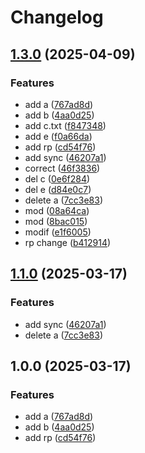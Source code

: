 # Changelog

## [1.3.0](https://github.com/GitHaHaHub/dma/compare/v1.2.0...v1.3.0) (2025-04-09)


### Features

* add a ([767ad8d](https://github.com/GitHaHaHub/dma/commit/767ad8d13faf103d2dbad22c665c534c3c17dfa2))
* add b ([4aa0d25](https://github.com/GitHaHaHub/dma/commit/4aa0d25ef1292d15d5fccb4b736a4c6a6c10687f))
* add c.txt ([f847348](https://github.com/GitHaHaHub/dma/commit/f847348ae4d1c0c2be96396163b749b55f1e0be2))
* add e ([f0a66da](https://github.com/GitHaHaHub/dma/commit/f0a66da11db2a160a0bf4e1122d812a810b39e3c))
* add rp ([cd54f76](https://github.com/GitHaHaHub/dma/commit/cd54f763d47a8b5709a20c0ed8d9eb2a82431603))
* add sync ([46207a1](https://github.com/GitHaHaHub/dma/commit/46207a1566552d74476f9f8246dbe2b1deddd3e6))
* correct ([46f3836](https://github.com/GitHaHaHub/dma/commit/46f38361ac8f38a25e7121ae7239472bb8f5e94e))
* del c ([0e6f284](https://github.com/GitHaHaHub/dma/commit/0e6f28461065865db6e104b0ce001162bd5e3328))
* del e ([d84e0c7](https://github.com/GitHaHaHub/dma/commit/d84e0c741c810718150340ebd93fd08eb0d725f9))
* delete a ([7cc3e83](https://github.com/GitHaHaHub/dma/commit/7cc3e832c8f67a4edb196a0973bd7cdb7141ce99))
* mod ([08a64ca](https://github.com/GitHaHaHub/dma/commit/08a64caaf60e2c9f16434bd1ebde49af6f6799e0))
* mod ([8bac015](https://github.com/GitHaHaHub/dma/commit/8bac0151ad441ed6609b63e47e92059f5eb2aabe))
* modif ([e1f6005](https://github.com/GitHaHaHub/dma/commit/e1f6005c116cb09f2fe5299d5328b2ba5a537430))
* rp change ([b412914](https://github.com/GitHaHaHub/dma/commit/b412914bf267fb78fdf83f5dcf96301b30af23ea))

## [1.1.0](https://github.com/GitHaHaHub/dma/compare/v1.0.0...v1.1.0) (2025-03-17)


### Features

* add sync ([46207a1](https://github.com/GitHaHaHub/dma/commit/46207a1566552d74476f9f8246dbe2b1deddd3e6))
* delete a ([7cc3e83](https://github.com/GitHaHaHub/dma/commit/7cc3e832c8f67a4edb196a0973bd7cdb7141ce99))

## 1.0.0 (2025-03-17)


### Features

* add a ([767ad8d](https://github.com/GitHaHaHub/dma/commit/767ad8d13faf103d2dbad22c665c534c3c17dfa2))
* add b ([4aa0d25](https://github.com/GitHaHaHub/dma/commit/4aa0d25ef1292d15d5fccb4b736a4c6a6c10687f))
* add rp ([cd54f76](https://github.com/GitHaHaHub/dma/commit/cd54f763d47a8b5709a20c0ed8d9eb2a82431603))
